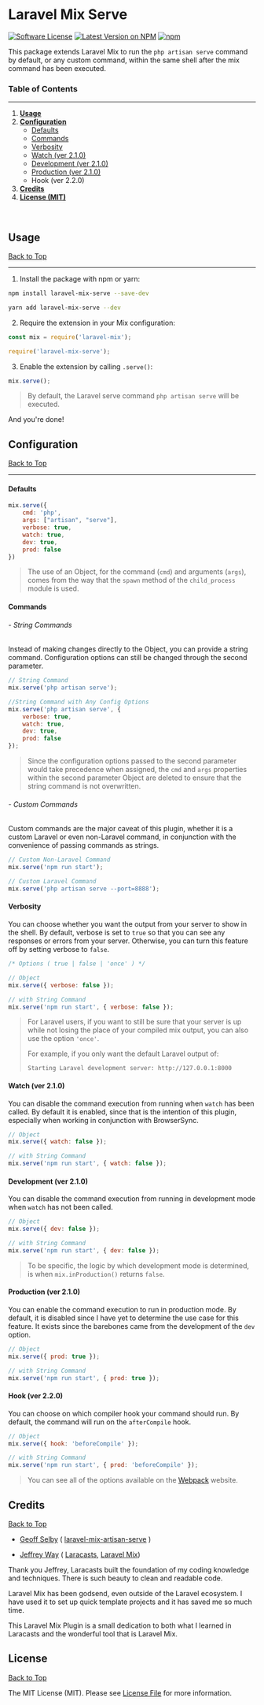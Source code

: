 <a id="top"></a>
# Laravel Mix Serve

[![Software License](https://img.shields.io/badge/license-MIT-brightgreen.svg?style=flat-square)](LICENSE.md)
[![Latest Version on NPM](https://img.shields.io/npm/v/laravel-mix-serve.svg?style=flat-square)](https://npmjs.com/package/laravel-mix-serve)
[![npm](https://img.shields.io/npm/dt/laravel-mix-serve.svg?style=flat-square)](https://www.npmjs.com/package/laravel-mix-serve)

This package extends Laravel Mix to run the `php artisan serve` command by default, or any custom command, within the same shell after the mix command has been executed.
### <a id="table-contents">Table of Contents</a>
***
1. **<a href="#usage">Usage</a>**
2. **<a href="#configuration">Configuration</a>**
   - <a href="#configuration-defaults">Defaults</a>
   - <a href="#configuration-commands">Commands</a>
   - <a href="#configuration-verbosity">Verbosity</a>
   - <a href="#configuration-watch">Watch (ver 2.1.0)</a>
   - <a href="#configuration-development">Development (ver 2.1.0)</a>
   - <a href="#configuration-production">Production (ver 2.1.0)</a>
   - <a id="configuration-hook">Hook (ver 2.2.0)</a>
3. **<a href="#credits">Credits</a>**
4. **<a href="#license">License (MIT)</a>**
<br>

## <a id="usage">Usage</a> 
<a href="#usage">Back to Top</a>
***

1. Install the package with npm or yarn:

```bash
npm install laravel-mix-serve --save-dev

yarn add laravel-mix-serve --dev
```

 2. Require the extension in your Mix configuration:

```js
const mix = require('laravel-mix');

require('laravel-mix-serve');
```

3. Enable the extension by calling `.serve()`:

```js
mix.serve();
```
>
> By default, the Laravel serve command `php artisan serve` will be executed.

And you're done!

## <a id="configuration">Configuration</a>
<a href="#usage">Back to Top</a>
***
#### <a id="configuration-defaults">Defaults</a>

```js
mix.serve({
    cmd: 'php',
    args: ["artisan", "serve"],
    verbose: true,
    watch: true,
    dev: true,
    prod: false
})
```
>
> The use of an Object, for the command (`cmd`) and arguments (`args`), comes from the way that the `spawn` method of the `child_process` module is used.


#### <a id="configuration-commands">Commands</a>
###### - String Commands
Instead of making changes directly to the Object, you can provide a string command. Configuration options can still be changed through the second parameter.
```js
// String Command
mix.serve('php artisan serve');

//String Command with Any Config Options
mix.serve('php artisan serve', {
    verbose: true,
    watch: true,
    dev: true,
    prod: false
});
```
> Since the configuration options passed to the second parameter would take precedence when assigned, the `cmd` and `args` properties within the second parameter Object are deleted to ensure that the string command is not overwritten.
###### - Custom Commands
Custom commands are the major caveat of this plugin, whether it is a custom Laravel or even non-Laravel command, in conjunction with the convenience of passing commands as strings.
```js
// Custom Non-Laravel Command
mix.serve('npm run start');

// Custom Laravel Command
mix.serve('php artisan serve --port=8888');
```

#### <a id="configuration-verbosity">Verbosity</a>
You can choose whether you want the output from your server to show in the shell. By default, verbose is set to `true` so that you can see any responses or errors from your server. Otherwise, you can turn this feature off by setting verbose to `false`.
```js
/* Options ( true | false | 'once' ) */

// Object
mix.serve({ verbose: false });

// with String Command
mix.serve('npm run start', { verbose: false });
```
> 
>For Laravel users, if you want to still be sure that your server is up while not losing the place of your compiled mix output, you can also use the option `'once'`.
> 
>For example, if you only want the default Laravel output of:
> 
>`Starting Laravel development server: http://127.0.0.1:8000`


#### <a id="configuration-watch">Watch (ver 2.1.0)</a>
You can disable the command execution from running when `watch` has been called. By default it is enabled, since that is the intention of this plugin, especially when working in conjunction with BrowserSync.
```js
// Object
mix.serve({ watch: false });

// with String Command
mix.serve('npm run start', { watch: false });
```

#### <a id="configuration-development">Development (ver 2.1.0)</a>
You can disable the command execution from running in development mode when `watch` has not been called.
```js
// Object
mix.serve({ dev: false });

// with String Command
mix.serve('npm run start', { dev: false });
```

> To be specific, the logic by which development mode is determined, is when `mix.inProduction()` returns `false`.

#### <a id="configuration-production">Production (ver 2.1.0)</a>
You can enable the command execution to run in production mode. By default, it is disabled since I have yet to determine the use case for this feature. It exists since the barebones came from the development of the `dev` option.
```js
// Object
mix.serve({ prod: true });

// with String Command
mix.serve('npm run start', { prod: true });
```

#### <a id="configuration-hook">Hook (ver 2.2.0)</a>
You can choose on which compiler hook your command should run. By default, the command will run on the `afterCompile` hook.
```js
// Object
mix.serve({ hook: 'beforeCompile' });

// with String Command
mix.serve('npm run start', { prod: 'beforeCompile' });
```

>You can see all of the options available on the [Webpack](https://webpack.js.org/api/compiler-hooks/) website.

## <a id="credits">Credits</a>
<a href="#usage">Back to Top</a>

- [Geoff Selby](https://geoffcodesthings.com) ( [laravel-mix-artisan-serve](https://github.com/GeoffSelby/laravel-mix-artisan-serve/blob/master/README.md) )


- [Jeffrey Way](https://twitter.com/jeffrey_way) ( [Laracasts](https://laracasts.com/), [Laravel Mix](https://github.com/JeffreyWay/laravel-mix))
 
Thank you Jeffrey, Laracasts built the foundation of my coding knowledge and techniques. There is such beauty to clean and readable code. 

Laravel Mix has been godsend, even outside of the Laravel ecosystem. I have used it to set up quick template projects and it has saved me so much time.

This Laravel Mix Plugin is a small dedication to both what I learned in Laracasts and the wonderful tool that is Laravel Mix.


## <a id="license">License</a>
<a href="#usage">Back to Top</a>

The MIT License (MIT). Please see [License File](LICENSE.md) for more information.